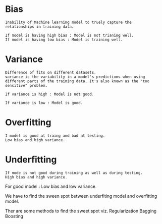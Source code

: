 # Bias 
    Inability of Machine learning model to truely capture the relationships in training data.

    If model is having high bias : Model is not trianing well.
    If model is having low bias : Model is training well.


# Variance 
    Difference of fits on different datasets.
    variance is the variability in a model's predictions when using different parts of the training data. It's also known as the "too sensitive" problem.

    If variance is high : Model is not good.

    If variance is low : Model is good.


# Overfitting 
    I model is good at traing and bad at testing.
    Low bias and high variance.



# Underfitting
    If mode is not good during training as well as during testing.
    High bias and high variance.


For good model : Low bias and low variance.


We have to find the sween spot between underfiting model and overfitting model.


Ther are some methods to find the sweet spot viz.
      Regularization
      Bagging 
      Boosting
